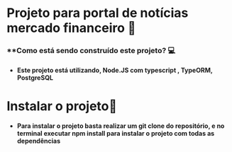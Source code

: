 # Projeto para portal de notícias mercado financeiro :hammer:
### **Como está sendo construído este projeto? :computer:
- #### Este projeto está utilizando, Node.JS com typescript , TypeORM, PostgreSQL 
# Instalar o projeto:hammer:
- #### Para instalar o projeto basta realizar um git clone do repositório, e no terminal executar npm install para instalar o projeto com todas as dependências
